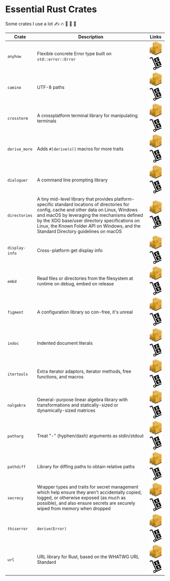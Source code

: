 # Essential Rust Crates

Some crates I use a lot ✍️ 🔥 🧯 🚒 🎑

| Crate          | Description                                                                                                                                                                                                                                                                                                                          | Links                                |
| -------------- | ------------------------------------------------------------------------------------------------------------------------------------------------------------------------------------------------------------------------------------------------------------------------------------------------------------------------------------ | ------------------------------------ |
| `anyhow`       | Flexible concrete Error type built on `std::error::Error`                                                                                                                                                                                                                                                                            | [![crates.io]][c1] [![lib.rs]][l1]   |
| `camino`       | UTF-8 paths                                                                                                                                                                                                                                                                                                                          | [![crates.io]][c2] [![lib.rs]][l2]   |
| `crossterm`    | A crossplatform terminal library for manipulating terminals                                                                                                                                                                                                                                                                          | [![crates.io]][c3] [![lib.rs]][l3]   |
| `derive_more`  | Adds `#[derive(x)]` macros for more traits                                                                                                                                                                                                                                                                                           | [![crates.io]][c4] [![lib.rs]][l4]   |
| `dialoguer`    | A command line prompting library                                                                                                                                                                                                                                                                                                     | [![crates.io]][c5] [![lib.rs]][l5]   |
| `directories`  | A tiny mid-level library that provides platform-specific standard locations of directories for config, cache and other data on Linux, Windows and macOS by leveraging the mechanisms defined by the XDG base/user directory specifications on Linux, the Known Folder API on Windows, and the Standard Directory guidelines on macOS | [![crates.io]][c6] [![lib.rs]][l6]   |
| `display-info` | Cross-platform get display info                                                                                                                                                                                                                                                                                                      | [![crates.io]][c7] [![lib.rs]][l7]   |
| `embd`         | Read files or directories from the filesystem at runtime on debug, embed on release                                                                                                                                                                                                                                                  | [![crates.io]][c8] [![lib.rs]][l8]   |
| `figment`      | A configuration library so con-free, it's unreal                                                                                                                                                                                                                                                                                     | [![crates.io]][c9] [![lib.rs]][l9]   |
| `indoc`        | Indented document literals                                                                                                                                                                                                                                                                                                           | [![crates.io]][c10] [![lib.rs]][l10] |
| `itertools`    | Extra iterator adaptors, iterator methods, free functions, and macros                                                                                                                                                                                                                                                                | [![crates.io]][c11] [![lib.rs]][l11] |
| `nalgebra`     | General-purpose linear algebra library with transformations and statically-sized or dynamically-sized matrices                                                                                                                                                                                                                       | [![crates.io]][c12] [![lib.rs]][l12] |
| `patharg`      | Treat "-" (hyphen/dash) arguments as stdin/stdout                                                                                                                                                                                                                                                                                    | [![crates.io]][c13] [![lib.rs]][l13] |
| `pathdiff`     | Library for diffing paths to obtain relative paths                                                                                                                                                                                                                                                                                   | [![crates.io]][c14] [![lib.rs]][l14] |
| `secrecy`      | Wrapper types and traits for secret management which help ensure they aren't accidentally copied, logged, or otherwise exposed (as much as possible), and also ensure secrets are securely wiped from memory when dropped                                                                                                            | [![crates.io]][c15] [![lib.rs]][l15] |
| `thiserror`    | `derive(Error)`                                                                                                                                                                                                                                                                                                                      | [![crates.io]][c16] [![lib.rs]][l16] |
| `url`          | URL library for Rust, based on the WHATWG URL Standard                                                                                                                                                                                                                                                                               | [![crates.io]][c17] [![lib.rs]][l17] |

[crates.io]: assets/crates.io.png
[lib.rs]: assets/lib.rs.png
[c1]: https://crates.io/crates/anyhow
[l1]: https://lib.rs/crates/anyhow
[c2]: https://crates.io/crates/camino
[l2]: https://lib.rs/crates/camino
[c3]: https://crates.io/crates/crossterm
[l3]: https://lib.rs/crates/crossterm
[c4]: https://crates.io/crates/derive_more
[l4]: https://lib.rs/crates/derive_more
[c5]: https://crates.io/crates/dialoguer
[l5]: https://lib.rs/crates/dialoguer
[c6]: https://crates.io/crates/directories
[l6]: https://lib.rs/crates/directories
[c7]: https://crates.io/crates/display-info
[l7]: https://lib.rs/crates/display-info
[c8]: https://crates.io/crates/embd
[l8]: https://lib.rs/crates/embd
[c9]: https://crates.io/crates/figment
[l9]: https://lib.rs/crates/figment
[c10]: https://crates.io/crates/indoc
[l10]: https://lib.rs/crates/indoc
[c11]: https://crates.io/crates/itertools
[l11]: https://lib.rs/crates/itertools
[c12]: https://crates.io/crates/nalgebra
[l12]: https://lib.rs/crates/nalgebra
[c13]: https://crates.io/crates/patharg
[l13]: https://lib.rs/crates/patharg
[c14]: https://crates.io/crates/pathdiff
[l14]: https://lib.rs/crates/pathdiff
[c15]: https://crates.io/crates/secrecy
[l15]: https://lib.rs/crates/secrecy
[c16]: https://crates.io/crates/thiserror
[l16]: https://lib.rs/crates/thiserror
[c17]: https://crates.io/crates/url
[l17]: https://lib.rs/crates/url
